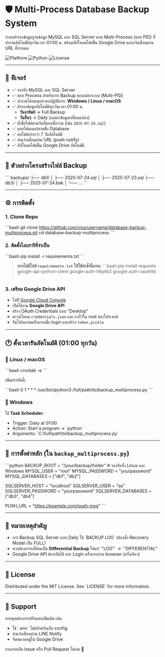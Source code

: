 # 🛡️ Multi-Process Database Backup System

ระบบสำรองข้อมูลฐานข้อมูล MySQL และ SQL Server แบบ Multi-Process (แยก PID) ที่ทำงานอัตโนมัติทุกวันเวลา 01:00 น. พร้อมอัปโหลดไฟล์ขึ้น Google Drive และแจ้งเตือนผ่าน URL ที่กำหนด

![Platform](https://img.shields.io/badge/platform-Windows%20%7C%20Linux%20%7C%20macOS-blue)
![Python](https://img.shields.io/badge/python-3.7%2B-green)
![License](https://img.shields.io/badge/license-MIT-brightgreen)

---

## 🚀 ฟีเจอร์

- ✅ รองรับ MySQL และ SQL Server
- ✅ แยก Process สำหรับการ Backup ของแต่ละระบบ (Multi-PID)
- ✅ ทำงานได้บนทุกระบบปฏิบัติการ: **Windows / Linux / macOS**
- ✅ สำรองข้อมูลอัตโนมัติทุกวันเวลา 01:00 น.
  - **วันอาทิตย์** → Full Backup
  - **วันอื่นๆ** → Daily (เฉพาะข้อมูลเปลี่ยนแปลง)
- ✅ ตั้งชื่อไฟล์ตามวันที่ของเมื่อวาน (เช่น `2025-07-24.sql`)
- ✅ แยกโฟลเดอร์ตามชื่อ Database
- ✅ ลบไฟล์เก่ากว่า 7 วันอัตโนมัติ
- ✅ ส่งแจ้งเตือนผ่าน URL (push notify)
- ✅ อัปโหลดไฟล์ขึ้น Google Drive อัตโนมัติ

---

## 📂 ตัวอย่างโครงสร้างไฟล์ Backup

\`\`\`
backups/
├── db1/
│   ├── 2025-07-24.sql
│   ├── 2025-07-23.sql
├── db3/
│   ├── 2025-07-24.bak
│   └── ...
\`\`\`

---

## ⚙️ การติดตั้ง

### 1. Clone Repo

\`\`\`bash
git clone https://github.com/yourusername/database-backup-multiprocess.git
cd database-backup-multiprocess
\`\`\`

### 2. ติดตั้งไลบรารีที่จำเป็น

\`\`\`bash
pip install -r requirements.txt
\`\`\`

> **หากไม่มีไฟล์ `requirements.txt` ให้ใช้คำสั่งนี้แทน:**
\`\`\`bash
pip install requests google-api-python-client google-auth-httplib2 google-auth-oauthlib
\`\`\`

### 3. เตรียม Google Drive API

- ไปที่ [Google Cloud Console](https://console.cloud.google.com/)
- เปิดใช้งาน **Google Drive API**
- สร้าง OAuth Credentials แบบ "Desktop"
- ดาวน์โหลด `credentials.json` และวางไว้ใน root ของโปรเจกต์
- รันโปรแกรมครั้งแรกเพื่อ login และสร้าง `token.pickle`

---

## 🕐 ตั้งเวลารันอัตโนมัติ (01:00 ทุกวัน)

### 📌 Linux / macOS

\`\`\`bash
crontab -e
\`\`\`

เพิ่มบรรทัดนี้:

\`\`\`bash
0 1 * * * /usr/bin/python3 /full/path/to/backup_multiprocess.py
\`\`\`

### 📌 Windows

ใช้ **Task Scheduler**:
- Trigger: Daily at 01:00
- Action: Start a program → \`python\`
- Arguments: \`C:\full\path\to\backup_multiprocess.py\`

---

## 🔧 การตั้งค่าหลัก (ใน `backup_multiprocess.py`)

\`\`\`python
BACKUP_ROOT = "/your/backup/folder"  # รองรับทั้ง Linux และ Windows
MYSQL_USER = "root"
MYSQL_PASSWORD = "yourpassword"
MYSQL_DATABASES = ["db1", "db2"]

SQLSERVER_HOST = "localhost"
SQLSERVER_USER = "sa"
SQLSERVER_PASSWORD = "yourpassword"
SQLSERVER_DATABASES = ["db3", "db4"]

PUSH_URL = "https://example.com/push-msg"
\`\`\`

---

## 🧠 หมายเหตุสำคัญ

- การ Backup SQL Server แบบ Daily ใช้ \`BACKUP LOG\` (ต้องตั้ง Recovery Model เป็น FULL)
- หากต้องการเปลี่ยนเป็น **Differential Backup** ให้แก้ \`"LOG"\` → \`"DIFFERENTIAL"\`
- Google Drive API ต้องเปิดใช้ และ Login ครั้งแรกผ่าน browser (ครั้งเดียว)

---

## 📜 License

Distributed under the MIT License. See \`LICENSE\` for more information.

---

## 🙋 Support

หากคุณต้องการปรับแต่งเพิ่มเติม เช่น:
- ใช้ \`.env\` ไฟล์สำหรับเก็บ config
- ส่งแจ้งเตือนผ่าน LINE Notify
- จัดหมวดหมู่ใน Google Drive

สามารถเปิด Issue หรือ Pull Request ได้เลย 🙌
